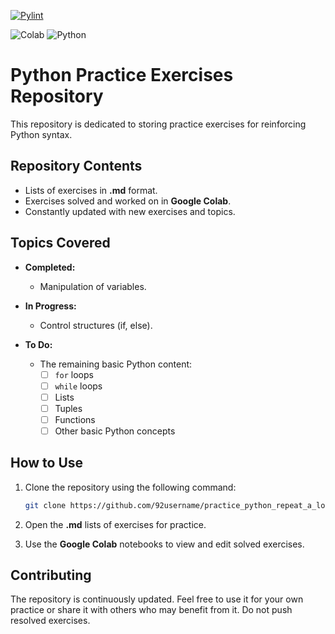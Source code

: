 [![Pylint](https://github.com/92username/practice_python_repeat_a_lot/actions/workflows/pylint.yml/badge.svg?branch=main)](https://github.com/92username/practice_python_repeat_a_lot/actions/workflows/pylint.yml)

![Colab](https://img.shields.io/badge/Colab-F9AB00?style=for-the-badge&logo=googlecolab&color=525252) ![Python](https://img.shields.io/badge/Python-FFD43B?style=for-the-badge&logo=python&logoColor=blue)

# Python Practice Exercises Repository

This repository is dedicated to storing practice exercises for reinforcing Python syntax.

## Repository Contents

- Lists of exercises in **.md** format.
- Exercises solved and worked on in **Google Colab**.
- Constantly updated with new exercises and topics.

## Topics Covered

- **Completed:**
  - Manipulation of variables.

- **In Progress:**
  - Control structures (if, else).

- **To Do:**
  - The remaining basic Python content:
    - [ ] `for` loops
    - [ ] `while` loops
    - [ ] Lists
    - [ ] Tuples
    - [ ] Functions
    - [ ] Other basic Python concepts

## How to Use

1. Clone the repository using the following command:
   ```bash
   git clone https://github.com/92username/practice_python_repeat_a_lot.git
   ```

2. Open the **.md** lists of exercises for practice.

3. Use the **Google Colab** notebooks to view and edit solved exercises.

## Contributing

The repository is continuously updated. Feel free to use it for your own practice or share it with others who may benefit from it.  Do not push resolved exercises.

